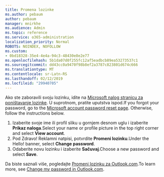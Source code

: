 ```yaml
---
title: Promena lozinke
ms.author: pebaum
author: pebaum
manager: mnirkhe
ms.audience: Admin
ms.topic: reference
ms.service: o365-administration
localization_priority: Normal
ROBOTS: NOINDEX, NOFOLLOW
ms.custom:
- 0bd18328-35e4-4e4a-94c3-48430e8e2e77
ms.openlocfilehash: 5b1da07d0f255fc12af5eadbcb89ea53273537c1
ms.sourcegitcommit: dd43cc0a9470f98b8ef2a3787c823801d674c666
ms.translationtype: MT
ms.contentlocale: sr-Latn-RS
ms.lasthandoff: 02/12/2019
ms.locfileid: "29940705"
---
```

<span data-ttu-id="efbb7-p101">Ako ste zaboravili svoju lozinku, idite na [Microsoft nalog stranicu za poništavanje lozinke](https://go.microsoft.com/fwlink/p/?linkid=841909). U suprotnom, pratite uputstva ispod.</span><span class="sxs-lookup"><span data-stu-id="efbb7-p101">If you forgot your password, go to the [Microsoft account password reset page](https://go.microsoft.com/fwlink/p/?linkid=841909). Otherwise, follow the instructions below.</span></span>
  
1. <span data-ttu-id="efbb7-104">Izaberite svoje ime ili profil sliku u gornjem desnom uglu i izaberite **Prikaz naloga**.</span><span class="sxs-lookup"><span data-stu-id="efbb7-104">Select your name or profile picture in the top right corner and select **View account**.</span></span>
2. <span data-ttu-id="efbb7-p102">Pod Zdravo! Reklamni natpisi, potvrdite **Promeni lozinku**.</span><span class="sxs-lookup"><span data-stu-id="efbb7-p102">Under the Hello! banner, select **Change password**.</span></span>
3. <span data-ttu-id="efbb7-107">Odaberite novu lozinku i izaberite **Sačuvaj**.</span><span class="sxs-lookup"><span data-stu-id="efbb7-107">Choose a new password and select **Save**.</span></span>

<span data-ttu-id="efbb7-108">Da biste saznali više, pogledajte [Promeni lozinku za Outlook.com](https://support.office.com/article/2138d690-811c-4545-b2f3-e4dbe80c9735.aspx).</span><span class="sxs-lookup"><span data-stu-id="efbb7-108">To learn more, see [Change my password in Outlook.com](https://support.office.com/article/2138d690-811c-4545-b2f3-e4dbe80c9735.aspx).</span></span>